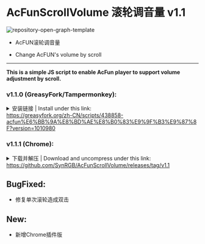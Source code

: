 # AcFunScrollVolume 滚轮调音量 v1.1

![repository-open-graph-template](https://i.postimg.cc/2Sx21GkW/repository-open-graph-template.png)

- AcFUN滚轮调音量

- Change AcFUN's volume by scroll

****

**This is a simple JS script to enable AcFun player to support volume adjustment by scroll.**  

### v1.1.0 (GreasyFork/Tampermonkey):

<details>
<summary>安装链接 | Install under this link: </br><a href='https://greasyfork.org/zh-CN/scripts/438858-acfun%E6%BB%9A%E8%BD%AE%E8%B0%83%E9%9F%B3%E9%87%8F?version=1010980' target='_blank' class='url'>https://greasyfork.org/zh-CN/scripts/438858-acfun%E6%BB%9A%E8%BD%AE%E8%B0%83%E9%9F%B3%E9%87%8F?version=1010980</a></summary>
<pre><code class='language-javascript' lang='javascript'>// ==UserScript==
// @name         AcFun滚轮调音量
// @namespace   GitHub@SynthesisDu
// @version      1.1.0
// @description  AcFun滚轮调音量, change AcFun&#39;s volume by scroll.
// @author       GitHub@SynthesisDu
// @include      *://www.acfun.cn/v/ac*
// @include      *://www.acfun.cn/bangumi/aa*
// @include      *://*.acfun.cn/v/ac*
// @include      *://*.acfun.cn/bangumi/aa*
// @include      *://acfun.cn/v/ac*
// @include      *://acfun.cn/bangumi/aa*
// @exclude      *://*.eggvod.cn/*
// @connect      www.acfun.cn
// @connect      *.acfun.cn
// @connect      acfun.cn
// @license      Mozilla Public License 2.0
// @grant        GM_xmlhttpRequest
// @grant        GM_log
// @grant        unsafeWindow
// @homepageURL       https://github.com/SynRGB/AcFunScrollVolume
// @contributionURL   https://github.com/SynRGB/AcFunScrollVolume
// @updateURL         https://github.com/SynRGB/AcFunScrollVolume/releases/new
// ==/UserScript==
// 防止和Chrome插件版本冲突
if (typeof duplicateScriptRecognition_GitHubSynthesisDu_AcFunScrollVolume == &quot;undefined&quot;) {
    let duplicateScriptRecognition_GitHubSynthesisDu_AcFunScrollVolume = &quot;1.1.0&quot;;
    // 模拟键盘, keyCode为键值
    function pressKey (keyCode) {
        let event = document.createEvent(&quot;HTMLEvents&quot;);
        event.initEvent(&quot;keydown&quot;, true, false);
        event.keyCode = keyCode;
        document.dispatchEvent(event);
    }
    // 一次滚轮滚动会触发两次按键, 用此变量做修正
    let count_amend_singleScrollTriggeredTwoTimes = 0;
    // 待界面加载完成
    window.onload = () =&gt; {
        // 当滚动滚轮, 模拟按下↑↓
        let scroll = function (e) {
            e = e || window.event;
            // 仅在全屏时生效
            if (document.querySelector(&#39;[data-bind-attr=&quot;screen&quot;]&#39;) !== null) {
                // 一次滚轮滚动会触发两次按键, 用此变量做修正
                if (count_amend_singleScrollTriggeredTwoTimes === 0) {
                    // 一次滚轮滚动会触发两次按键, 用此变量做修正
                    count_amend_singleScrollTriggeredTwoTimes = 1;
                    // Chrome
                    if (e.wheelDelta) {
                        // 向上滚动
                        if (e.wheelDelta &gt; 0) {pressKey(38);}
                        // 向下滚动
                        if (e.wheelDelta &lt; 0) {pressKey(40);}
                        // Firefox
                    } else if (e.detail) {
                        // 向上滚动
                        if (e.detail &gt; 0) {pressKey(38);}
                        // 向下滚动
                        if (e.detail &lt; 0) {pressKey(40);}
                    }
                } else {
                    // 一次滚轮滚动会触发两次按键, 用此变量做修正
                    count_amend_singleScrollTriggeredTwoTimes = 0;
                }
            }
        };
        // 给页面绑定滑轮滚动事件 - Firefox
        if (document.addEventListener) {
            document.addEventListener(&#39;DOMMouseScroll&#39;, scroll, false);
        }
        // 给页面绑定滑轮滚动事件 - Chrome, IE
        window.onmousewheel = document.onmousewheel = scroll;
    };
    console.log(&quot;JS script AcFUNScrollVolume (AcFUN滚轮调音量) loaded, version &quot; + duplicateScriptRecognition_GitHubSynthesisDu_AcFunScrollVolume + &quot;. See more details at https://github.com/SynRGB/AcFunScrollVolume&quot;);
}
</code></pre>
</details>

### v1.1.1 (Chrome):

<details>
<summary>下载并解压 | Download and uncompress under this link: </br><a href='https://github.com/SynRGB/AcFunScrollVolume/releases/tag/v1.1' target='_blank' class='url'>https://github.com/SynRGB/AcFunScrollVolume/releases/tag/v1.1</a></summary>
<pre><code class='language-javascript' lang='json'>{
  "manifest_version": 2,
  "name": "AcFun滚轮调音量",
  "version": "1.1.1",
  "description": "AcFun滚轮调音量, change AcFUN's volume by scroll.",
  "author": "GitHub@SynthesisDu",
  "icons": {
    "16": "ico/16.png",
    "32": "ico/32.png",
    "48": "ico/48.png",
    "64": "ico/64.png",
    "128": "ico/128.png",
    "256": "ico/256.png"
  },
  "browser_action": {
    "default_icon": {
      "16": "ico/16.png",
      "32": "ico/32.png",
      "48": "ico/48.png",
      "64": "ico/64.png",
      "128": "ico/128.png",
      "256": "ico/256.png"
    },
    "default_title": "AcFun滚轮调音量"
  },
  "content_scripts": [
    {
      "matches": [
        "*://www.acfun.cn/v/ac*",
        "*://www.acfun.cn/bangumi/aa*",
        "*://acfun.cn/v/ac*",
        "*://acfun.cn/bangumi/aa*",
        "*://*.acfun.cn/v/ac*",
        "*://*.acfun.cn/bangumi/aa*"
      ],
      "js": ["main.js"],
      "run_at": "document_end"
    }
  ],
  "permissions": [
    "tabs",
    "activeTab",
    "webRequest",
    "webRequestBlocking",
    "*://www.acfun.cn/v/ac*",
    "*://www.acfun.cn/bangumi/aa*",
    "*://acfun.cn/v/ac*",
    "*://acfun.cn/bangumi/aa*",
    "*://*.acfun.cn/v/ac*",
    "*://*.acfun.cn/bangumi/aa*"
  ],
  "web_accessible_resources": [
    "main.js",
    "manifest.json",
    "ico/16.png",
    "ico/32.png",
    "ico/48.png",
    "ico/64.png",
    "ico/128.png",
    "ico/256.png"
  ],
  "homepage_url": "https://github.com/SynRGB/AcFunScrollVolume"
}
</code></pre>
</details>

## BugFixed:

- 修复单次滚轮造成双击

## New:

- 新增Chrome插件版
